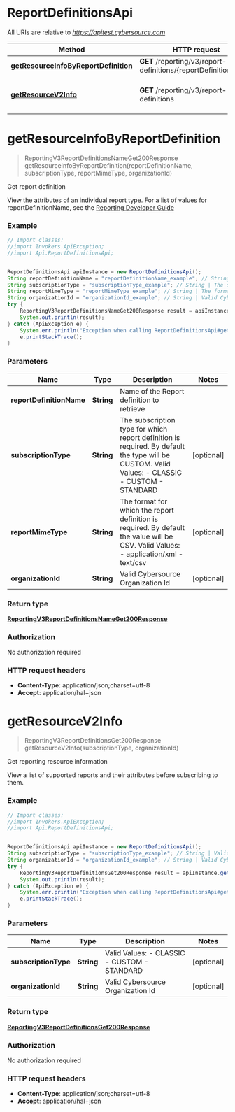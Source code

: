 # ReportDefinitionsApi

All URIs are relative to *https://apitest.cybersource.com*

Method | HTTP request | Description
------------- | ------------- | -------------
[**getResourceInfoByReportDefinition**](ReportDefinitionsApi.md#getResourceInfoByReportDefinition) | **GET** /reporting/v3/report-definitions/{reportDefinitionName} | Get report definition
[**getResourceV2Info**](ReportDefinitionsApi.md#getResourceV2Info) | **GET** /reporting/v3/report-definitions | Get reporting resource information


<a name="getResourceInfoByReportDefinition"></a>
# **getResourceInfoByReportDefinition**
> ReportingV3ReportDefinitionsNameGet200Response getResourceInfoByReportDefinition(reportDefinitionName, subscriptionType, reportMimeType, organizationId)

Get report definition

View the attributes of an individual report type. For a list of values for reportDefinitionName, see the [Reporting Developer Guide](https://www.cybersource.com/developers/documentation/reporting_and_reconciliation/) 

### Example
```java
// Import classes:
//import Invokers.ApiException;
//import Api.ReportDefinitionsApi;


ReportDefinitionsApi apiInstance = new ReportDefinitionsApi();
String reportDefinitionName = "reportDefinitionName_example"; // String | Name of the Report definition to retrieve
String subscriptionType = "subscriptionType_example"; // String | The subscription type for which report definition is required. By default the type will be CUSTOM. Valid Values: - CLASSIC - CUSTOM - STANDARD 
String reportMimeType = "reportMimeType_example"; // String | The format for which the report definition is required. By default the value will be CSV. Valid Values: - application/xml - text/csv 
String organizationId = "organizationId_example"; // String | Valid Cybersource Organization Id
try {
    ReportingV3ReportDefinitionsNameGet200Response result = apiInstance.getResourceInfoByReportDefinition(reportDefinitionName, subscriptionType, reportMimeType, organizationId);
    System.out.println(result);
} catch (ApiException e) {
    System.err.println("Exception when calling ReportDefinitionsApi#getResourceInfoByReportDefinition");
    e.printStackTrace();
}
```

### Parameters

Name | Type | Description  | Notes
------------- | ------------- | ------------- | -------------
 **reportDefinitionName** | **String**| Name of the Report definition to retrieve |
 **subscriptionType** | **String**| The subscription type for which report definition is required. By default the type will be CUSTOM. Valid Values: - CLASSIC - CUSTOM - STANDARD  | [optional]
 **reportMimeType** | **String**| The format for which the report definition is required. By default the value will be CSV. Valid Values: - application/xml - text/csv  | [optional]
 **organizationId** | **String**| Valid Cybersource Organization Id | [optional]

### Return type

[**ReportingV3ReportDefinitionsNameGet200Response**](ReportingV3ReportDefinitionsNameGet200Response.md)

### Authorization

No authorization required

### HTTP request headers

 - **Content-Type**: application/json;charset=utf-8
 - **Accept**: application/hal+json

<a name="getResourceV2Info"></a>
# **getResourceV2Info**
> ReportingV3ReportDefinitionsGet200Response getResourceV2Info(subscriptionType, organizationId)

Get reporting resource information

View a list of supported reports and their attributes before subscribing to them. 

### Example
```java
// Import classes:
//import Invokers.ApiException;
//import Api.ReportDefinitionsApi;


ReportDefinitionsApi apiInstance = new ReportDefinitionsApi();
String subscriptionType = "subscriptionType_example"; // String | Valid Values: - CLASSIC - CUSTOM - STANDARD 
String organizationId = "organizationId_example"; // String | Valid Cybersource Organization Id
try {
    ReportingV3ReportDefinitionsGet200Response result = apiInstance.getResourceV2Info(subscriptionType, organizationId);
    System.out.println(result);
} catch (ApiException e) {
    System.err.println("Exception when calling ReportDefinitionsApi#getResourceV2Info");
    e.printStackTrace();
}
```

### Parameters

Name | Type | Description  | Notes
------------- | ------------- | ------------- | -------------
 **subscriptionType** | **String**| Valid Values: - CLASSIC - CUSTOM - STANDARD  | [optional]
 **organizationId** | **String**| Valid Cybersource Organization Id | [optional]

### Return type

[**ReportingV3ReportDefinitionsGet200Response**](ReportingV3ReportDefinitionsGet200Response.md)

### Authorization

No authorization required

### HTTP request headers

 - **Content-Type**: application/json;charset=utf-8
 - **Accept**: application/hal+json

